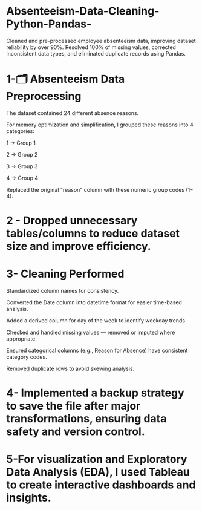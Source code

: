# Absenteeism-Data-Cleaning-Python-Pandas-
Cleaned and pre-processed employee absenteeism data, improving dataset reliability by over 90%. Resolved 100% of missing values, corrected inconsistent data types, and eliminated duplicate records using Pandas. 

# 1-🗂️ Absenteeism Data Preprocessing

The dataset contained 24 different absence reasons.

For memory optimization and simplification, I grouped these reasons into 4 categories:

1 → Group 1

2 → Group 2

3 → Group 3

4 → Group 4

Replaced the original "reason" column with these numeric group codes (1–4).

# 2 - Dropped unnecessary tables/columns to reduce dataset size and improve efficiency.

# 3- Cleaning Performed

Standardized column names for consistency.

Converted the Date column into datetime format for easier time-based analysis.

Added a derived column for day of the week to identify weekday trends.

Checked and handled missing values — removed or imputed where appropriate.

Ensured categorical columns (e.g., Reason for Absence) have consistent category codes.

Removed duplicate rows to avoid skewing analysis.


# 4- Implemented a backup strategy to save the file after major transformations, ensuring data safety and version control.

# 5-For visualization and Exploratory Data Analysis (EDA), I used Tableau to create interactive dashboards and insights.

